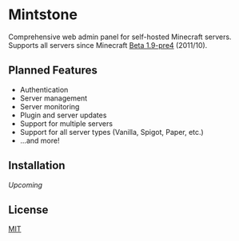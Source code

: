 # Mintstone

Comprehensive web admin panel for self-hosted Minecraft servers. Supports all servers since Minecraft [Beta 1.9-pre4](https://minecraft.fandom.com/wiki/Java_Edition_Beta_1.9_Prerelease_4) (2011/10).

## Planned Features

- Authentication
- Server management
- Server monitoring
- Plugin and server updates
- Support for multiple servers
- Support for all server types (Vanilla, Spigot, Paper, etc.)
- ...and more!

## Installation

_Upcoming_

## License

[MIT](https://choosealicense.com/licenses/mit/)
